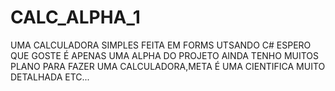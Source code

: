 # CALC_ALPHA_1
UMA CALCULADORA SIMPLES FEITA EM FORMS UTSANDO C# ESPERO QUE GOSTE É APENAS UMA ALPHA DO PROJETO AINDA TENHO MUITOS PLANO PARA FAZER UMA CALCULADORA,META É UMA CIENTIFICA MUITO DETALHADA ETC...
